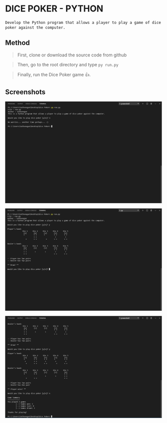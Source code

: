 # DICE POKER - PYTHON

```
Develop the Python program that allows a player to play a game of dice poker against the computer.
```

## Method

> First, clone or download the source code from github

> Then, go to the root directory and type `py run.py` 

> Finally, run the Dice Poker game :+1:.

## Screenshots

![Shot1](Screenshots/1.png)

![Shot2](Screenshots/2.png)

![Shot3](Screenshots/3.png)